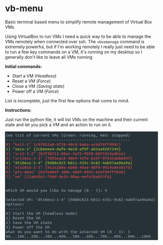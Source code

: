 # vb-menu
Basic terminal based menu to simplify remote management of Virtual Box VMs

Using VirtualBox to run VMs I need a quick way to be able to manage the VMs remotely when connected over ssh. The `vboxmanage` command is extremely powerful, but if I'm working remotely I really just need to be able to run a few key commands on a VM, it's running on my desktop so I generally don't like to leave all VMs running

**Initial commands:**

* Start a VM (*Headless*)
* Reset a VM (*Force*)
* Close a VM (*Saving state*)
* Power off a VM (*Force*)

List is incomplete, just the first few options that come to mind.

**Instructions:**

Just run the python file, it will list VMs on the machine and their current state and let you pick a VM and an action to run on it.

![](vb-menu.png)